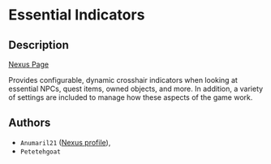 # Essential Indicators

## Description

[Nexus Page](https://www.nexusmods.com/morrowind/mods/48267)

Provides configurable, dynamic crosshair indicators when looking at essential NPCs, quest items, owned objects, and more. In addition, a variety of settings are included to manage how these aspects of the game work.

## Authors

- `Anumaril21` ([Nexus profile](https://www.nexusmods.com/morrowind/users/60236996)),
- `Petetehgoat`
